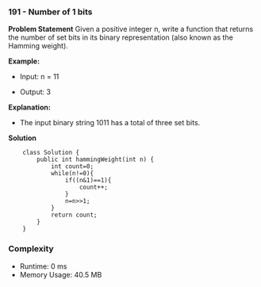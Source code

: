 ### 191 - Number of 1 bits

**Problem Statement**
Given a positive integer n, write a function that returns the number of 
set bits in its binary representation (also known as the Hamming weight).

**Example:**

- Input: n = 11

- Output: 3

**Explanation:**

- The input binary string 1011 has a total of three set bits.

**Solution**

```text
    class Solution {
        public int hammingWeight(int n) {
            int count=0;
            while(n!=0){
                if((n&1)==1){
                    count++;
                }
                n=n>>1;
            }
            return count;
        }
    }
```

### Complexity

- Runtime: 0 ms
- Memory Usage: 40.5 MB
